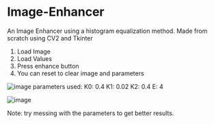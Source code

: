# Image-Enhancer
An Image Enhancer using a histogram equalization method. Made from scratch using CV2 and Tkinter

1. Load Image
2. Load Values
3. Press enhance button
4. You can reset to clear image and parameters

![image](https://user-images.githubusercontent.com/88057098/233818271-af600cc7-4fd8-4631-90c1-d3d17535aa06.png)
parameters used: K0: 0.4 K1: 0.02 K2: 0.4 E: 4

![image](https://user-images.githubusercontent.com/88057098/233818305-c8f209f3-95da-4585-835c-c59b82c814b2.png)

Note: try messing with the parameters to get better results.
